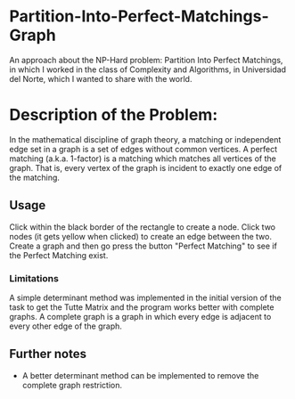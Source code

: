 # Partition-Into-Perfect-Matchings-Graph
An approach about the NP-Hard problem: Partition Into Perfect Matchings, in which I worked in the class of Complexity and Algorithms, in Universidad del Norte, which I wanted to share with the world. 

# Description of the Problem: 
In the mathematical discipline of graph theory, a matching or independent edge set in a graph is a set of edges without common vertices. 
A perfect matching (a.k.a. 1-factor) is a matching which matches all vertices of the graph. That is, every vertex of the graph is incident to exactly one edge of the matching.

## Usage

Click within the black border of the rectangle to create a node. Click two nodes (it gets yellow when clicked) to create an edge between the two.
Create a graph and then go press the button "Perfect Matching" to see if the Perfect Matching exist.

### Limitations

A simple determinant method was implemented in the initial version of the task to get the Tutte Matrix and the program works better with complete graphs. A complete graph is a graph in which every edge is adjacent to every other edge of the graph.

## Further notes

* A better determinant method can be implemented to remove the complete graph restriction.



